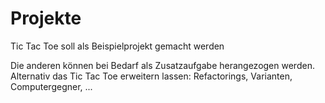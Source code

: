 # Projekte

Tic Tac Toe soll als Beispielprojekt gemacht werden

Die anderen können bei Bedarf als Zusatzaufgabe herangezogen werden.
Alternativ das Tic Tac Toe erweitern lassen: Refactorings, Varianten, Computergegner, ...